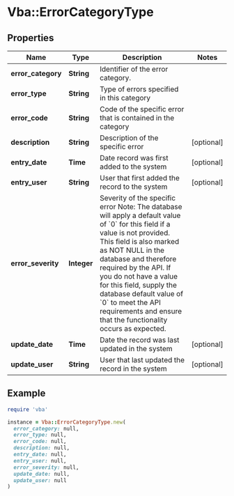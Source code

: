 # Vba::ErrorCategoryType

## Properties

| Name | Type | Description | Notes |
| ---- | ---- | ----------- | ----- |
| **error_category** | **String** | Identifier of the error category. |  |
| **error_type** | **String** | Type of errors specified in this category |  |
| **error_code** | **String** | Code of the specific error that is contained in the category |  |
| **description** | **String** | Description of the specific error | [optional] |
| **entry_date** | **Time** | Date record was first added to the system | [optional] |
| **entry_user** | **String** | User that first added the record to the system | [optional] |
| **error_severity** | **Integer** | Severity of the specific error  Note: The database will apply a default value of &#x60;0&#x60; for this field if a value is not provided.  This field is also marked as NOT NULL in the database and therefore required by the API.  If you do not have a value for this field, supply the database default value of &#x60;0&#x60; to meet the API requirements and ensure that the functionality occurs as expected. |  |
| **update_date** | **Time** | Date the record was last updated in the system | [optional] |
| **update_user** | **String** | User that last updated the record in the system | [optional] |

## Example

```ruby
require 'vba'

instance = Vba::ErrorCategoryType.new(
  error_category: null,
  error_type: null,
  error_code: null,
  description: null,
  entry_date: null,
  entry_user: null,
  error_severity: null,
  update_date: null,
  update_user: null
)
```

